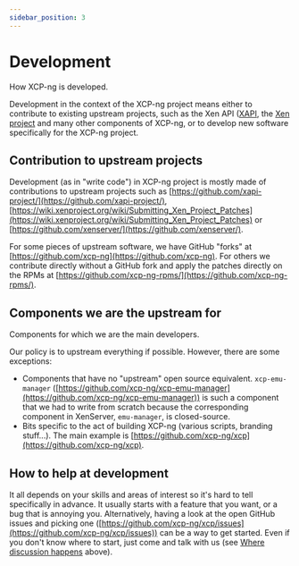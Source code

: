 ```yaml
---
sidebar_position: 3
---
```


# Development

How XCP-ng is developed.

Development in the context of the XCP-ng project means either to contribute to existing upstream projects, such as the Xen API ([XAPI](https://github.com/xapi-project/xen-api/), the [Xen project](https://xenproject.org/) and many other components of XCP-ng, or to develop new software specifically for the XCP-ng project.

## Contribution to upstream projects
Development (as in "write code") in XCP-ng project is mostly made of contributions to upstream projects such as [https://github.com/xapi-project/](https://github.com/xapi-project/), [https://wiki.xenproject.org/wiki/Submitting_Xen_Project_Patches](https://wiki.xenproject.org/wiki/Submitting_Xen_Project_Patches) or [https://github.com/xenserver/](https://github.com/xenserver/).

For some pieces of upstream software, we have GitHub "forks" at [https://github.com/xcp-ng](https://github.com/xcp-ng). For others we contribute directly without a GitHub fork and apply the patches directly on the RPMs at [https://github.com/xcp-ng-rpms/](https://github.com/xcp-ng-rpms/).

## Components we **are** the upstream for
Components for which we are the main developers.

Our policy is to upstream everything if possible. However, there are some exceptions:
* Components that have no "upstream" open source equivalent. `xcp-emu-manager` ([https://github.com/xcp-ng/xcp-emu-manager](https://github.com/xcp-ng/xcp-emu-manager)) is such a component that we had to write from scratch because the corresponding component in XenServer, `emu-manager`, is closed-source.
* Bits specific to the act of building XCP-ng (various scripts, branding stuff...). The main example is [https://github.com/xcp-ng/xcp](https://github.com/xcp-ng/xcp).

## How to help at development
It all depends on your skills and areas of interest so it's hard to tell specifically in advance. It usually starts with a feature that you want, or a bug that is annoying you. Alternatively, having a look at the open GitHub issues and picking one ([https://github.com/xcp-ng/xcp/issues](https://github.com/xcp-ng/xcp/issues)) can be a way to get started. Even if you don't know where to start, just come and talk with us (see [Where discussion happens](../release-process-overview#where-discussion-happens) above).
